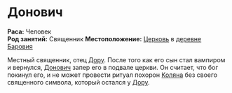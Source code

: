 # Донович

**Раса:** Человек  
**Род занятий:** Священник
**Местоположение:** [Церковь](../../locations/donavichs-church.md) в [деревне Баровия](../../locations/barovia-village.md)

Местный священник, отец [Дору](doru.md). После того как его сын стал вампиром и вернулся, [Донович](donavich.md) запер его в подвале церкви. Он считает, что бог покинул его, и не может провести ритуал похорон [Коляна](../kolyan.md) без своего священного символа, который остался у [Дору](doru.md).
